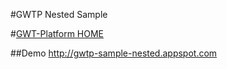#GWTP Nested Sample

#[GWT-Platform HOME](https://github.com/ArcBees/GWTP)

##Demo
http://gwtp-sample-nested.appspot.com
